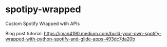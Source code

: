 # spotipy-wrapped
 Custom Spotify Wrapped wtih APIs

Blog post tutorial: https://jman4190.medium.com/build-your-own-spotify-wrapped-with-python-spotify-and-glide-apps-493dc7da20b
